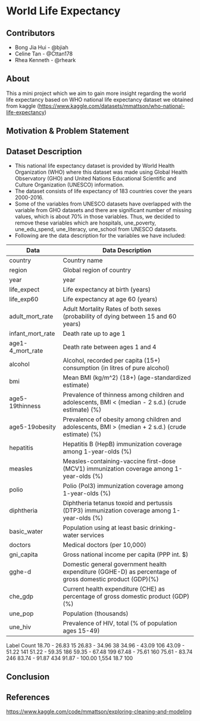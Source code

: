 # World Life Expectancy

## Contributors
- Bong Jia Hui - @bjiah
- Celine Tan - @Cttan178
- Rhea Kenneth - @rheark

## About
This a mini project which we aim to gain more insight regarding the world life expectancy based on WHO national life expectancy dataset we obtained from kaggle (https://www.kaggle.com/datasets/mmattson/who-national-life-expectancy)

## Motivation & Problem Statement


## Dataset Description
- This national life expectancy dataset is provided by World Health Organization (WHO) where this dataset was made using Global Health Observatory (GHO) and United Nations Educational Scientific and Culture Organization (UNESCO) information.
- The dataset consists of life expectancy of 183 countries cover the years 2000-2016.
- Some of the variables from UNESCO datasets have overlapped with the variable from GHO datasets and there are significant number of missing values, which is about 70% in those variables. Thus, we decided to remove these variables which are hospitals, une_poverty, une_edu_spend, une_literacy, une_school from UNESCO datasets.
- Following are the data description for the variables we have included:

| Data            | Data Description                                                                                        |
| -------------   | --------------------------------------------------------------------------------------------------------|             
| country         | Country name                                                                                            |
| region          | Global region of country                                                                                |
| year            | year                                                                                                    |
| life_expect     | Life expectancy at birth (years)                                                                        | 
| life_exp60      | Life expectancy at age 60 (years)                                                                       |
| adult_mort_rate | Adult Mortality Rates of both sexes (probability of dying between 15 and 60 years)                      |
| infant_mort_rate| Death rate up to age 1                                                                                  | 
| age1-4_mort_rate| Death rate between ages 1 and 4                                                                         |
| alcohol         | Alcohol, recorded per capita (15+) consumption (in litres of pure alcohol)                              |
| bmi             | Mean BMI (kg/m^2) (18+) (age-standardized estimate)                                                     |
| age5-19thinness | Prevalence of thinness among children and adolescents, BMI < (median - 2 s.d.) (crude estimate) (%)     |
| age5-19obesity  | Prevalence of obesity among children and adolescents, BMI > (median + 2 s.d.) (crude estimate) (%)      |
| hepatitis       | Hepatitis B (HepB) immunization coverage among 1-year-olds (%)                                          |
| measles         | Measles-containing-vaccine first-dose (MCV1) immunization coverage among 1-year-olds (%)                |
| polio           | Polio (Pol3) immunization coverage among 1-year-olds (%)                                                |
| diphtheria      | Diphtheria tetanus toxoid and pertussis (DTP3) immunization coverage among 1-year-olds (%)              |
| basic_water     | Population using at least basic drinking-water services                                                 |
| doctors         | Medical doctors (per 10,000)                                                                            |
| gni_capita      | Gross national income per capita (PPP int. $)                                                           |
| gghe-d          | Domestic general government health expenditure (GGHE-D) as percentage of gross domestic product (GDP)(%)|
| che_gdp         | Current health expenditure (CHE) as percentage of gross domestic product (GDP) (%)                      |
| une_pop         | Population (thousands)                                                                                  |
| une_hiv         | Prevalence of HIV, total (% of population ages 15-49)                                                   | 

                                             
                                             
Label	Count
18.70 - 26.83	15
26.83 - 34.96	38
34.96 - 43.09	106
43.09 - 51.22	141
51.22 - 59.35	186
59.35 - 67.48	199
67.48 - 75.61	160
75.61 - 83.74	246
83.74 - 91.87	434
91.87 - 100.00	1,554
18.7
100






## Conclusion

## References
https://www.kaggle.com/code/mmattson/exploring-cleaning-and-modeling


